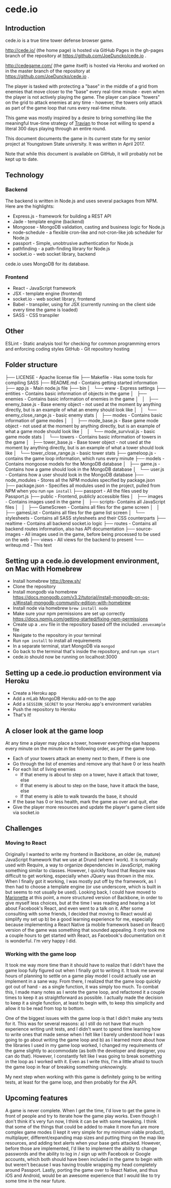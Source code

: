 # cede.io

## Introduction

cede.io is a true time tower defense browser game.

http://cede.io/ (the home page) is hosted via GitHub Pages in the gh-pages branch of the repository at https://github.com/JoeDuncko/cede.io .

http://cedegame.com/ (the game itself) is hosted via Heroku and worked on in the master branch of the repository at https://github.com/JoeDuncko/cede.io .

The player is tasked with protecting a "base" in the middle of a grid from enemies that move closer to the "base" every real-time minute - even when the player is not actively playing the game. The player can place "towers" on the grid to attack enemies at any time - however, the towers only attack as part of the game loop that runs every real-time minute.

This game was mostly inspired by a desire to bring something like the meaningful true-time strategy of [Travian](http://www.travian.com/) to those not willing to spend a literal 300 days playing through an entire round.

This document documents the game in its current state for my senior project at Youngstown State university. It was written in April 2017.

Note that while this document is available on GitHub, it will probably not be kept up to date.

## Technology

### Backend

The backend is written in Node.js and uses several packages from NPM. Here are the highlights:

- Express.js - framework for building a REST API
- Jade - template engine (backend)
- Mongoose - MongoDB validation, casting and business logic for Node.js
- node-schedule - a flexible cron-like and not-cron-like job scheduler for Node.js
- passport - Simple, unobtrusive authentication for Node.js
- pathfinding - a path-finding library for Node.js
- socket.io - web socket library, backend

cede.io uses MongoDB for its database.

### Frontend

- React - JavaScript framework
- JSX - template engine (frontend)
- socket.io - web socket library, frontend
- Babel - transpiler, using for JSX (currently running on the client side every time the game is loaded)
- SASS - CSS transpiler

## Other

ESLint - Static analysis tool for checking for common programming errors and enforcing coding styles
GitHub - Git repository hosting

## Folder structure

├── LICENSE - Apache license file
├── Makefile - Has some tools for compiling SASS
├── README.md - Contains getting started information
├── app.js - Main node.js file
├── bin
│   └── www - Express settings
├── entities - Contains basic information of objects in the game
│   ├── enemies - Contains basic information of enemies in the game
│   │   ├── enemy_base.js - Base enemy object - not used at the moment by anything directly, but is an example of what an enemy should look like
│   │   └── enemy_close_range.js - basic enemy stats
│   ├── modes - Contains basic information of game modes
│   │   ├── mode_base.js - Base game mode object - not used at the moment by anything directly, but is an example of what a game mode should look like
│   │   └── mode_survival.js - basic game mode stats
│   └── towers - Contains basic information of towers in the game
│       ├── tower_base.js - Base tower object - not used at the moment by anything directly, but is an example of what a tower should look like
│       └── tower_close_range.js - basic tower stats
├── gameloop.js - contains the game loop information, which runs every minute
├── models - Contains mongoose models for the MongoDB database
│   ├── game.js - Contains how a game should look in the MongoDB database
│   └── user.js - Contains how a user should look in the MongoDB database
├── node_modules - Stores all the NPM modules specified by package.json
├── package.json - Specifies all modules used in the project, pulled from NPM when you run `npm install`
├── passport - All the files used by Passport.js
├── public - Frontend, publicly accessible files
│   ├── images - Contains images used in the game
│   ├── scripts- Contains all JavaScript files
│   │   ├── GameScreen - Contains all files for the game screen
│   │   ├── gamesList - Contains all files for the game list screen
│   └── stylesheets - Contains all SASS stylesheets and their CSS counterparts
├── realtime - Contains all backend socket.io logic
├── routes - Contains all backend routes information, also has API documentation
├── source-images - All images used in the game, before being processed to be used on the web
├── views - All views for the backend to present
└── writeup.md - This text

## Setting up a cede.io development environment, on Mac with Homebrew

- Install homebrew http://brew.sh/
- Clone the repository
- Install mongodb via homebrew https://docs.mongodb.com/v3.2/tutorial/install-mongodb-on-os-x/#install-mongodb-community-edition-with-homebrew
- Install node via homebrew `brew install node`
- Make sure your npm permissions are set up correctly https://docs.npmjs.com/getting-started/fixing-npm-permissions
- Create up a `.env` file in the repository based off the included `.envexample` file
- Navigate to the repository in your terminal
- Run `npm install` to install all requirements
- In a separate terminal, start MongoDB via `mongod`
- Go back to the terminal that's inside the repository, and run `npm start`
- cede.io should now be running on localhost:3000

## Setting up a cede.io production environment via Heroku

- Create a Heroku app
- Add a mLab MongoDB Heroku add-on to the app
- Add a `SESSION_SECRET` to your Heroku app's environment variables
- Push the repository to Heroku
- That's it!

## A closer look at the game loop

At any time a player may place a tower, however everything else happens every minute on the minute in the following order, as per the game loop.

- Each of your towers attack an enemy next to them, if there is one
- Go through the list of enemies and remove any that have 0 or less health
- For each list of living enemies
  - If that enemy is about to step on a tower, have it attack that tower, else
  - If that enemy is about to step on the base, have it attack the base, else
  - If that enemy is able to walk towards the base, it should
- If the base has 0 or less health, mark the game as over and quit, else
- Give the player more resources and update the player's game client side via socket.io

## Challenges

### Moving to React

Originally I wanted to write my frontend in Backbone, an older (ie, mature) JavaScript framework that we use at Drund (where I work). It is normally used with Require, a way to organize dependencies in JavaScript, making something similar to classes. However, I quickly found that Require was difficult to get working, especially when JQuery was thrown in the mix. When I finally got it working, I was mostly put off by the framework, as I then had to choose a template engine (or use underscore, which is built in but seems to not usually be used). Looking back, I could have moved to [Marionette](https://marionettejs.com/) at this point, a more structured version of Backbone, in order to give myself less choices, but at the time I was reading and hearing a lot about Facebook's React, and even went to a talk on it. After some consulting with some friends, I decided that moving to React would a) simplify my set up b) be a good learning experience for me, especially because implementing a React Native (a mobile framework based on React) version of the game was something that sounded appealing. It only took me a couple hours to get started with React, as Facebook's documentation on it is wonderful. I'm very happy I did.

### Working with the game loop

It took me way more time than it should have to realize that I didn't have the game loop fully figured out when I finally got to writing it. It took me several hours of planning to settle on a game play model I could actually use an implement in a sane way. From there, I realized that the game loop quickly got out of hand - as a single function, it was simply too much. To combat this, I made many notes as I wrote the game loop, and refactored it a couple times to keep it as straightforward as possible. I actually made the decision to keep it a single function, at least to begin with, to keep this simplicity and allow it to be read from top to bottom.

One of the biggest issues with the game loop is that I didn't make any tests for it. This was for several reasons: a) I still do not have that much experience writing unit tests, and I didn't want to spend time learning how to write ones that made sense when I felt like I barely understood how I was going to go about writing the game loop and b) as I learned more about how the libraries I used in my game loop worked, I changed my requirements of the game slightly to accommodate (as both the developer and designer, you can do that). However, I constantly felt like I was going to break something in the loop as I worked with it. Even as I write this, I'm a little afraid to touch the game loop in fear of breaking something unknowingly.

My next step when working with this game is definitely going to be writing tests, at least for the game loop, and then probably for the API.

## Upcoming features

A game is never complete. When I get the time, I'd love to get the game in front of people and try to iterate how the game play works. Even though I don't think it's very fun now, I think it can be with some tweaking. I think that some of the things that could be added to make it more fun are more complex game modes (I kept it very simple for my minimum viable product), multiplayer, different/expanding map sizes and putting thing on the map like resources, and adding text alerts when your base gets attacked. However, before those are implemented, I'd like to implement the ability to change passwords and the ability to log in / sign up with Facebook or Google accounts, which both should have been included in the game to begin with but weren't because I was having trouble wrapping my head completely around Passport. Lastly, porting the game over to React Native, and thus iOS and Android, would be an awesome experience that I would like to try some time in the near future. 
